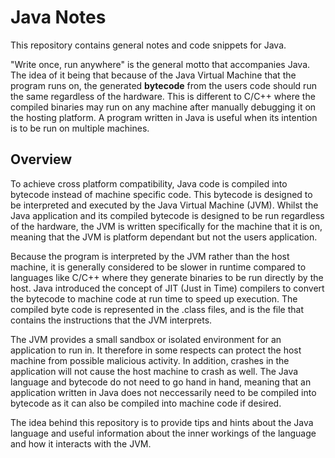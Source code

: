 # Java Notes
This repository contains general notes and code snippets for Java. 

<p>
"Write once, run anywhere" is the general motto that accompanies Java. The idea of it being that because of the Java Virtual Machine that the program runs on, the generated <b>bytecode</b> from the users code should run the same regardless of the hardware. This is different to C/C++ where the compiled binaries may run on any machine after manually debugging it on the hosting platform. A program written in Java is useful when its intention is to be run on multiple machines. 
</p>
<h2>Overview</h2>
<p>
To achieve cross platform compatibility, Java code is compiled into bytecode instead of machine specific code. This bytecode is designed to be interpreted and executed by the Java Virtual Machine (JVM). Whilst the Java application and its compiled bytecode is designed to be run regardless of the hardware, the JVM is written specifically for the machine that it is on, meaning that the JVM is platform dependant but not the users application. 
</p>
<p>
Because the program is interpreted by the JVM rather than the host machine, it is generally considered to be slower in runtime compared to languages like C/C++ where they generate binaries to be run directly by the host. Java introduced the concept of JIT (Just in Time) compilers to convert the bytecode to machine code at run time to speed up execution. The compiled byte code is represented in the .class files, and is the file that contains the instructions that the JVM interprets. 
</p>
<p>
The JVM provides a small sandbox or isolated environment for an application to run in. It therefore in some respects can protect the host machine from possible malicious activity. In addition, crashes in the application will not cause the host machine to crash as well. The Java language and bytecode do not need to go hand in hand, meaning that an application written in Java does not neccessarily need to be compiled into bytecode as it can also be compiled into machine code if desired.
</p>
<p>
The idea behind this repository is to provide tips and hints about the Java language and useful information about the inner workings of the language and how it interacts with the JVM.
</p>
